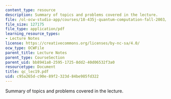 ```yaml
---
content_type: resource
description: Summary of topics and problems covered in the lecture.
file: /ol-ocw-studio-app/courses/18-435j-quantum-computation-fall-2003/c95a265dc90e89f2323d84be985fd322_qc_lec19.pdf
file_size: 127175
file_type: application/pdf
learning_resource_types:
- Lecture Notes
license: https://creativecommons.org/licenses/by-nc-sa/4.0/
ocw_type: OCWFile
parent_title: Lecture Notes
parent_type: CourseSection
parent_uid: bb8941a8-2595-1725-8dd2-40d06532f3a0
resourcetype: Document
title: qc_lec19.pdf
uid: c95a265d-c90e-89f2-323d-84be985fd322
---
```

Summary of topics and problems covered in the lecture.